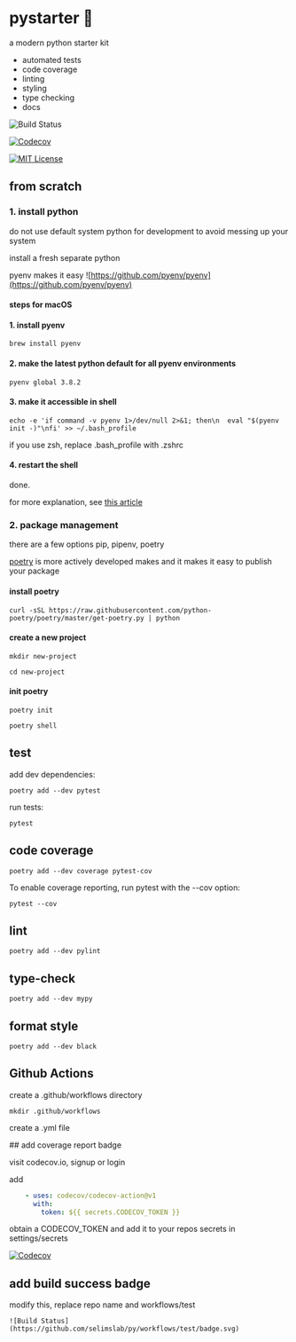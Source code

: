 # pystarter :snake: 

a modern python starter kit 

* automated tests
* code coverage
* linting
* styling
* type checking 
* docs

![Build Status](https://github.com/selimslab/py/workflows/test/badge.svg)

[![Codecov](https://img.shields.io/codecov/c/github/selimslab/py)](https://codecov.io/gh/selimslab/py)

[![MIT License](https://img.shields.io/github/license/selimslab/py)](https://github.com/selimslab/py/blob/master/LICENSE)


## from scratch 

### 1. install python 

do not use default system python for development to avoid messing up your system 

install a fresh separate python

pyenv makes it easy ![https://github.com/pyenv/pyenv](https://github.com/pyenv/pyenv)

#### steps for macOS

#### 1. install pyenv

`brew install pyenv`

#### 2. make the latest python default for all pyenv environments

`pyenv global 3.8.2`

#### 3. make it accessible in shell 

`echo -e 'if command -v pyenv 1>/dev/null 2>&1; then\n  eval "$(pyenv init -)"\nfi' >> ~/.bash_profile`

if you use zsh, replace .bash_profile  with .zshrc

#### 4. restart the shell 

done. 


for more explanation, see [this article](https://opensource.com/article/19/5/python-3-default-mac)


### 2. package management

there are a few options pip, pipenv, poetry 

[poetry](https://python-poetry.org/) is more actively developed makes and it makes it easy to publish your package 



#### install poetry 

`curl -sSL https://raw.githubusercontent.com/python-poetry/poetry/master/get-poetry.py | python
`

#### create a new project 

`mkdir new-project`

`cd new-project`

#### init poetry 

`poetry init`

`poetry shell`

## test

add dev dependencies:

`poetry add --dev pytest`

run tests:

`pytest`

## code coverage 

`poetry add --dev coverage pytest-cov`

To enable coverage reporting, run pytest with the --cov option:

`pytest --cov`

## lint

`poetry add --dev pylint`

## type-check

`poetry add --dev mypy`

## format style 

`poetry add --dev black`


## Github Actions 

create a .github/workflows directory

`mkdir .github/workflows`

create a .yml file 


## add coverage report badge

visit codecov.io, signup or login

add 

```yaml
    - uses: codecov/codecov-action@v1
      with:
        token: ${{ secrets.CODECOV_TOKEN }}
```

obtain a CODECOV_TOKEN and  add it to your repos secrets in settings/secrets 

[![Codecov](https://img.shields.io/codecov/c/github/selimslab/py)](https://codecov.io/gh/selimslab/py)

## add build success badge 

modify this, replace repo name and workflows/test

`![Build Status](https://github.com/selimslab/py/workflows/test/badge.svg)`
